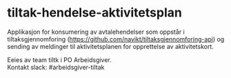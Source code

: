 # tiltak-hendelse-aktivitetsplan
Applikasjon for konsumering av avtalehendelser som oppstår i tiltaksgjennomforing (https://github.com/navikt/tiltaksgjennomforing-api) og sending av meldinger til aktivitetsplanen for opprettelse av aktivitetskort.



Eeies av team tiltk i PO Arbeidsgiver.
<br/>
Kontakt slack: #arbeidsgiver-tiltak
